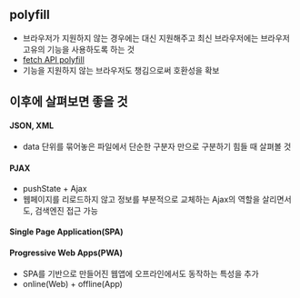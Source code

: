 ## polyfill

-   브라우저가 지원하지 않는 경우에는 대신 지원해주고 최신 브라우저에는 브라우저 고유의 기능을 사용하도록 하는 것
-   [fetch API polyfill](https://github.com/github/fetch)
-   기능을 지원하지 않는 브라우저도 챙김으로써 호환성을 확보

## 이후에 살펴보면 좋을 것

#### JSON, XML

-   data 단위를 묶어놓은 파일에서 단순한 구분자 만으로 구분하기 힘들 때 살펴볼 것

#### PJAX

-   pushState + Ajax
-   웹페이지를 리로드하지 않고 정보를 부분적으로 교체하는 Ajax의 역할을 살리면서도, 검색엔진
    접근 가능

#### Single Page Application(SPA)

#### Progressive Web Apps(PWA)

-   SPA를 기반으로 만들어진 웹앱에 오프라인에서도 동작하는 특성을 추가
-   online(Web) + offline(App)
